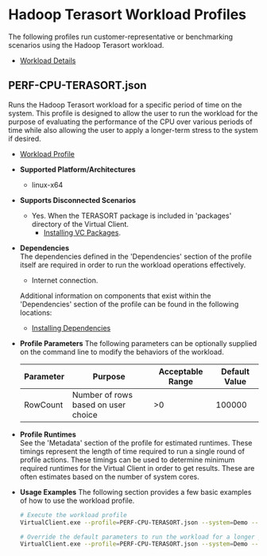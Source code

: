 ﻿# Hadoop Terasort Workload Profiles
The following profiles run customer-representative or benchmarking scenarios using the
 Hadoop Terasort workload.

* [Workload Details](./hadoop.md)

## PERF-CPU-TERASORT.json
Runs the Hadoop Terasort workload for a specific period of time on the system. This profile is designed to allow the user to run the workload for the purpose of evaluating
the performance of the CPU over various periods of time while also allowing the user to apply a longer-term stress to the system if desired.

* [Workload Profile](https://github.com/microsoft/VirtualClient/blob/main/src/VirtualClient/VirtualClient.Main/profiles/PERF-CPU-TERASORT.json)

* **Supported Platform/Architectures**
  * linux-x64

* **Supports Disconnected Scenarios**  
  * Yes. When the TERASORT package is included in 'packages' directory of the Virtual Client.
    * [Installing VC Packages](../../dependencies/0001-install-vc-packages.md).

* **Dependencies**  
  The dependencies defined in the 'Dependencies' section of the profile itself are required in order to run the workload operations effectively.
  * Internet connection.

  Additional information on components that exist within the 'Dependencies' section of the profile can be found in the following locations:
  * [Installing Dependencies](https://microsoft.github.io/VirtualClient/docs/category/dependencies/)

* **Profile Parameters**
  The following parameters can be optionally supplied on the command line to modify the behaviors of the workload.

  | Parameter | Purpose | Acceptable Range | Default Value |
  |-----------|---------|------------------|---------------|
  | RowCount | Number of rows based on user choice | >0 | 100000 |

* **Profile Runtimes**  
  See the 'Metadata' section of the profile for estimated runtimes. These timings represent the length of time required to run a single round of profile 
  actions. These timings can be used to determine minimum required runtimes for the Virtual Client in order to get results. These are often estimates based on the
  number of system cores. 

* **Usage Examples**
  The following section provides a few basic examples of how to use the workload profile.

  ```bash
  # Execute the workload profile
  VirtualClient.exe --profile=PERF-CPU-TERASORT.json --system=Demo --timeout=1440 --packageStore="{BlobConnectionString|SAS Uri}"

  # Override the default parameters to run the workload for a longer period of time
  VirtualClient.exe --profile=PERF-CPU-TERASORT.json --system=Demo --timeout=1440 --packageStore="{BlobConnectionString|SAS Uri}" --parameters="RowCount=10000"
  ```
